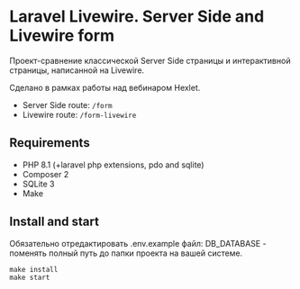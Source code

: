# Laravel Livewire. Server Side and Livewire form

Проект-сравнение классической Server Side страницы и интерактивной страницы, написанной на Livewire.

Сделано в рамках работы над вебинаром Hexlet.

* Server Side route: `/form`
* Livewire route: `/form-livewire`

## Requirements
* PHP 8.1 (+laravel php extensions, pdo and sqlite)
* Composer 2
* SQLite 3
* Make

## Install and start
Обязательно отредактировать .env.example файл: DB_DATABASE - поменять полный путь до папки проекта на вашей системе.

```shell
make install
make start
```

